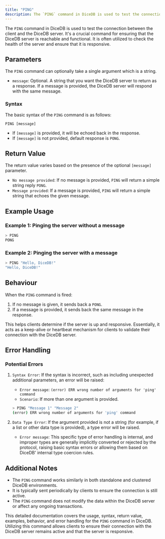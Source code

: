 ```yaml
---
title: "PING"
description: The `PING` command in DiceDB is used to test the connection between the client and the DiceDB server. It's a crucial command for ensuring that the DiceDB server is reachable and functional. It is often utilized to check the health of the server and ensure that it is responsive.
---
```


The `PING` command in DiceDB is used to test the connection between the client and the DiceDB server. It's a crucial command for ensuring that the DiceDB server is reachable and functional. It is often utilized to check the health of the server and ensure that it is responsive.

## Parameters

The `PING` command can optionally take a single argument which is a string.

- `message`: Optional. A string that you want the DiceDB server to return as a response. If a message is provided, the DiceDB server will respond with the same message.

### Syntax

The basic syntax of the `PING` command is as follows:

```
PING [message]
```

- If `[message]` is provided, it will be echoed back in the response.
- If `[message]` is not provided, default response is `PONG`.

## Return Value

The return value varies based on the presence of the optional `[message]` parameter.

- `No message provided`: If no message is provided, `PING` will return a simple string reply `PONG`.
- `Message provided`: If a message is provided, `PING` will return a simple string that echoes the given message.

## Example Usage

### Example 1: Pinging the server without a message

```sh
> PING
PONG
```

### Example 2: Pinging the server with a message

```sh
> PING "Hello, DiceDB!"
"Hello, DiceDB!"
```

## Behaviour

When the `PING` command is fired:

1. If no message is given, it sends back a `PONG`.
1. If a message is provided, it sends back the same message in the response.

This helps clients determine if the server is up and responsive. Essentially, it acts as a keep-alive or heartbeat mechanism for clients to validate their connection with the DiceDB server.

## Error Handling

### Potential Errors

1. `Syntax Error`: If the syntax is incorrect, such as including unexpected additional parameters, an error will be raised:

   - `Error message`: `(error) ERR wrong number of arguments for 'ping' command`
   - `Scenario`: If more than one argument is provided.

   ```sh
   > PING "Message 1" "Message 2"
   (error) ERR wrong number of arguments for 'ping' command
   ```

2. `Data Type Error`: If the argument provided is not a string (for example, if a list or other data type is provided), a type error will be raised.

   - `Error message`: This specific type of error handling is internal, and improper types are generally implicitly converted or rejected by the protocol, raising basic syntax errors or allowing them based on DiceDB' internal type coercion rules.

## Additional Notes

- The `PING` command works similarly in both standalone and clustered DiceDB environments.
- It is typically sent periodically by clients to ensure the connection is still active.
- The `PING` command does not modify the data within the DiceDB server or affect any ongoing transactions.

This detailed documentation covers the usage, syntax, return value, examples, behavior, and error handling for the `PING` command in DiceDB. Utilizing this command allows clients to ensure their connection with the DiceDB server remains active and that the server is responsive.

